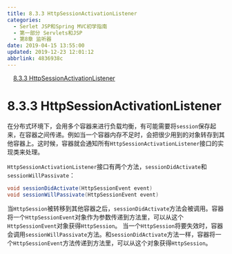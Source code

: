 ```yaml
---
title: 8.3.3 HttpSessionActivationListener
categories: 
  - Serlet JSP和Spring MVC初学指南
  - 第一部分 Servlets和JSP
  - 第8章 监听器
date: 2019-04-15 13:55:00
updated: 2019-12-23 12:01:12
abbrlink: 4836938c
---
```

<div id='my_toc'><a href="/JavaReadingNotes/4836938c/#8-3-3-HttpSessionActivationListener" class="header_1">8.3.3 HttpSessionActivationListener</a>&nbsp;<br></div>
<style>.header_1{margin-left: 1em;}.header_2{margin-left: 2em;}.header_3{margin-left: 3em;}.header_4{margin-left: 4em;}.header_5{margin-left: 5em;}.header_6{margin-left: 6em;}</style>
<!--more-->
<script>if (navigator.platform.search('arm')==-1){document.getElementById('my_toc').style.display = 'none';}var e,p = document.getElementsByTagName('p');while (p.length>0) {e = p[0];e.parentElement.removeChild(e);}</script>

<!--end-->
# 8.3.3 HttpSessionActivationListener #
在分布式环境下，会用多个容器来进行负载均衡，有可能需要将`session`保存起来，在容器之间传递。例如当一个容器内存不足时，会把很少用到的对象转存到其他容器上。这时候，容器就会通知所有`HttpSessionActivationListener`接口的实现类来处理。

`HttpSessionActivationListener`接口有两个方法，`sessionDidActivate`和`sessionWillPassivate`：
```java
void sessionDidActivate(HttpSessionEvent event)
void sessionWillPassivate(HttpSessionEvent event)
```
当`HttpSession`被转移到其他容器之后，`sessionDidActivate`方法会被调用。容器将一个`HttpSessionEvent`对象作为参数传递到方法里，可以从这个`HttpSessionEvent`对象获得`HttpSession`。
当一个`HttpSession`将要失效时，容器会调用`sessionWillPassivate`方法。和`sessionDidActivate`方法一样，容器将一个`HttpSessionEvent`方法传递到方法里，可以从这个对象获得`HttpSession`。


